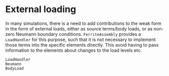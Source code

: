 # External loading
In many simulations, there is a need to add contributions to the weak form 
in the form of external loads, either as source terms/body loads, or as 
non-zero Neumann boundary conditions. `FerriteAssembly` provides a 
`LoadHandler` for this purpose, such that it is not necessary to 
implement those terms into the specific elements directly. This avoid having 
to pass information to the elements about changes to the load levels etc. 

```@docs 
LoadHandler
Neumann
BodyLoad
``` 